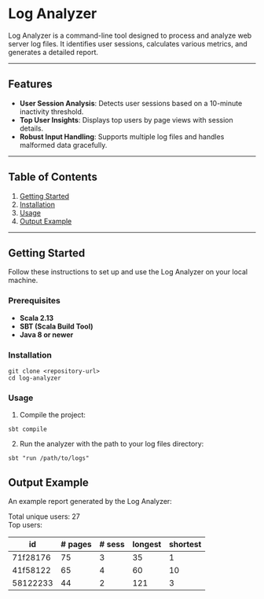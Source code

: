 # Log Analyzer

Log Analyzer is a command-line tool designed to process and analyze web server log files. It identifies user sessions, calculates various metrics, and generates a detailed report.

---

## Features

- **User Session Analysis**: Detects user sessions based on a 10-minute inactivity threshold.
- **Top User Insights**: Displays top users by page views with session details.
- **Robust Input Handling**: Supports multiple log files and handles malformed data gracefully.

---

## Table of Contents

1. [Getting Started](#getting-started)
2. [Installation](#installation)
3. [Usage](#usage)
4. [Output Example](#output-example)

---

## Getting Started

Follow these instructions to set up and use the Log Analyzer on your local machine.

### Prerequisites

- **Scala 2.13**
- **SBT (Scala Build Tool)**
- **Java 8 or newer**

### Installation
```
git clone <repository-url>  
cd log-analyzer 
```

### Usage

1. Compile the project:
```
sbt compile
```

2. Run the analyzer with the path to your log files directory:
```
sbt "run /path/to/logs"
```

## Output Example

An example report generated by the Log Analyzer:

Total unique users: 27  
Top users:

| id        |# pages|# sess|longest| shortest |
|-----------|-------|------|-------|----------|
| 71f28176  | 75    | 3    | 35    | 1        |
| 41f58122  | 65    | 4    | 60    | 10       |
| 58122233  | 44    | 2    | 121   | 3        |

